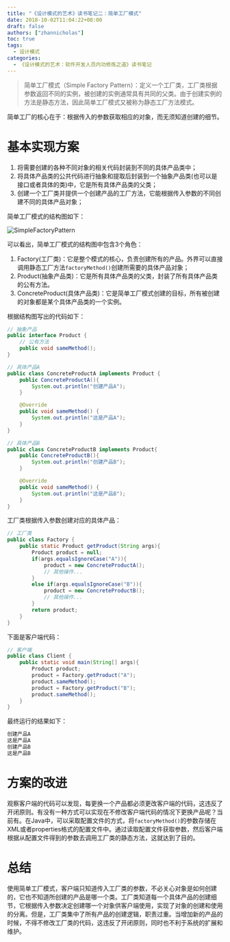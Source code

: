 ```yaml
---
title: "《设计模式的艺术》读书笔记二：简单工厂模式"
date: 2018-10-02T11:04:22+08:00
draft: false
authors: ["zhannicholas"]
toc: true
tags:
  - 设计模式
categories:
  - 《设计模式的艺术：软件开发人员内功修炼之道》读书笔记
---
```


> 简单工厂模式（Simple Factory Pattern）：定义一个工厂类，工厂类根据参数返回不同的实例，被创建的实例通常具有共同的父类。由于创建实例的方法是静态方法，因此简单工厂模式又被称为静态工厂方法模式。

简单工厂的核心在于：根据传入的参数获取相应的对象，而无须知道创建的细节。

# 基本实现方案

1. 将需要创建的各种不同对象的相关代码封装到不同的具体产品类中；
2. 将具体产品类的公共代码进行抽象和提取后封装到一个抽象产品类(也可以是接口或者具体的类)中，它是所有具体产品类的父类；
3. 创建一个工厂类并提供一个创建产品的工厂方法，它能根据传入参数的不同创建不同的具体产品对象；

简单工厂模式的结构图如下：

![SimpleFactoryPattern](/images/design-patterns/SimpleFactoryPattern.jpg "简单工厂模式结构图")

可以看出，简单工厂模式的结构图中包含3个角色：

1. Factory(工厂类)：它是整个模式的核心，负责创建所有的产品。外界可以直接调用静态工厂方法`factoryMethod()`创建所需要的具体产品对象；
2. Product(抽象产品类)：它是所有具体产品类的父类，封装了所有具体产品类的公有方法。
3. ConcreteProduct(具体产品类)：它是简单工厂模式创建的目标，所有被创建的对象都是某个具体产品类的一个实例。

根据结构图写出的代码如下：
```Java
// 抽象产品
public interface Product {
    // 公有方法
    public void sameMethod();
}
```

```Java
// 具体产品A
public class ConcreteProductA implements Product {
    public ConcreteProductA(){
        System.out.println("创建产品A");
    }

    @Override
    public void sameMethod() {
        System.out.println("这是产品A");
    }
}
```

```Java
// 具体产品B
public class ConcreteProductB implements Product{
    public ConcreteProductB(){
        System.out.println("创建产品B");
    }

    @Override
    public void sameMethod() {
        System.out.println("这是产品B");
    }
}
```

工厂类根据传入参数创建对应的具体产品：

```Java
// 工厂类
public class Factory {
    public static Product getProduct(String args){
        Product product = null;
        if(args.equalsIgnoreCase("A")){
            product = new ConcreteProductA();
            // 其他操作...
        }
        else if(args.equalsIgnoreCase("B")){
            product = new ConcreteProductB();
            // 其他操作...
        }
        return product;
    }
}
```

下面是客户端代码：

```Java
// 客户端
public class Client {
    public static void main(String[] args){
        Product product;
        product = Factory.getProduct("A");
        product.sameMethod();
        product = Factory.getProduct("B");
        product.sameMethod();
    }
}
```

最终运行的结果如下：

```txt
创建产品A
这是产品A
创建产品B
这是产品B
```

# 方案的改进

观察客户端的代码可以发现，每更换一个产品都必须更改客户端的代码，这违反了开闭原则。有没有一种方式可以实现在不修改客户端代码的情况下更换产品呢？当前有。在Java中，可以采取配置文件的方式，将`factoryMethod()`的参数存储在XML或者properties格式的配置文件中。通过读取配置文件获取参数，然后客户端根据从配置文件得到的参数去调用工厂类的静态方法，这就达到了目的。

# 总结

使用简单工厂模式，客户端只知道传入工厂类的参数，不必关心对象是如何创建的，它也不知道所创建的产品是哪一个类。工厂类知道每一个具体产品的创建细节，它根据传入参数决定创建哪一个对象供客户端使用，实现了对象的创建和使用的分离。但是，工厂类集中了所有产品的创建逻辑，职责过重。当增加新的产品的时候，不得不修改工厂类的代码，这违反了开闭原则，同时也不利于系统的扩展和维护。